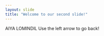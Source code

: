 ```yaml
---
layout: slide
title: "Welcome to our second slide!"
---
```

AIYA LOMINDIL
Use the left arrow to go back!
